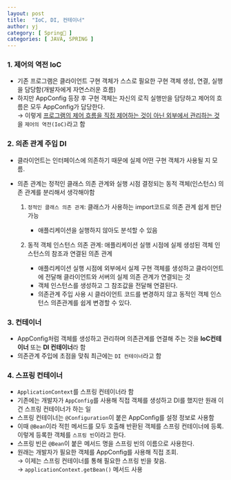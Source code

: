 ```yaml
---
layout: post
title:  "IoC, DI, 컨테이너"
author: yj
category: [ Spring🌱 ]
categories: [ JAVA, SPRING ]
---
```


### 1. 제어의 역전 IoC
- 기존 프로그램은 클라이언트 구현 객체가 스스로 필요한 구현 객체 생성, 연결, 실행을 담당함(개발자에게 자연스러운 흐름)
- 하지만 AppConfig 등장 후 구현 객체는 자신의 로직 실행만을 담당하고 제어의 흐름은 모두 AppConfig가 담당한다. <br/>
→ 이렇게 <a href="#">프로그램의 제어 흐름을 직접 제어하는 것이 아닌 외부에서 관리하는 것</a>을 `제어의 역전(IoC)`라고 함

### 2. 의존 관계 주입 DI
- 클라이언트는 인터페이스에 의존하기 때문에 실제 어떤 구현 객체가 사용될 지 모름.
- 의존 관계는 정적인 클래스 의존 관계와 실행 시점 결정되는 동적 객체(인스턴스) 의존 관계를 분리해서 생각해야함

    1. `정적인 클래스 의존 관계`: 클래스가 사용하는 import코드로 의존 관계 쉽게 판단 가능
        - 애플리케이션을 실행하지 않아도 분석할 수 있음

    2. 동적 객체 인스턴스 의존 관계: 애플리케이션 실행 시점에 실제 생성된 객체 인스턴스의 참조과 연결된 의존 관계
        - 애플리케이션 실행 시점에 외부에서 실제 구현 객체를 생성하고 클라이언트에 전달해 클라이언트와 서버의 실제 의존 관계가 연결되는 것
        - 객체 인스턴스를 생성하고 그 참조값을 전달해 연결된다.
        - 의존관계 주입 사용 시 클라이언트 코드를 변경하지 않고 동적인 객체 인스턴스 의존관계를 쉽게 변경할 수 있다.

### 3. 컨테이너
- AppConfig처럼 객체를 생성하고 관리하며 의존관계를 연결해 주는 것을 **IoC컨테이너** 또는 **DI 컨테이너**라 함
- 의존관계 주입에 초점을 맞춰 최근에는 `DI 컨테이너`라고 함

### 4. 스프링 컨테이너
- `ApplicationContext`를 스프링 컨테이너라 함
- 기존에는 개발자가 `AppConfig`를 사용해 직접 객체를 생성하고 DI를 했지만 원래 이건 스프링 컨테이너가 하는 일
- 스프링 컨테이너는 `@Configuration`이 붙은 AppConfig를 설정 정보로 사용함
- 이때 `@Bean`이라 적힌 메서드를 모두 호출해 반환된 객체를 스프링 컨테이너에 등록.
이렇게 등록한 객체를 `스프링 빈`이라고 한다.
- 스프링 빈은 `@Bean`이 붙은 메서드 명을 스프링 빈의 이름으로 사용한다.<br/>
- 원래는 개발자가 필요한 객체를 AppConfig를 사용해 직접 조회.<br/>
    → 이제는 스프링 컨테이너를 통해 필요한 스프링 빈을 찾음.<br/>
    → `applicationContext.getBean()` 메서드 사용<br/>